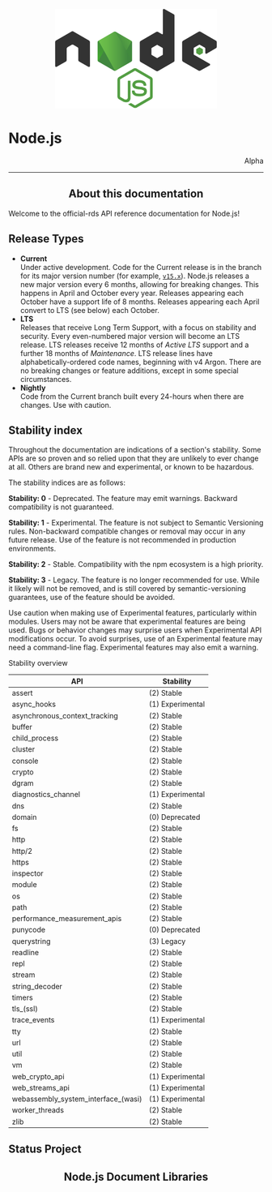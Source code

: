 <link rel="stylesheet" href="https://cdn.jsdelivr.net/npm/bootstrap-icons@1.5.0/font/bootstrap-icons.css">
<link rel="stylesheet" href="../source.css">

<p align="center"><img alt="node.js" src="../media/nodejs.svg" width="320"/></p>

<h1 style="text-align:left;">Node.js</h1>
<p style="text-align:right">Alpha</p>

--------------------------------------------------------------------------------

<h2 align="center">About this documentation</h2>
Welcome to the official-rds API reference documentation for Node.js!

## Release Types
* <rtype1>**Current**</rtype1></br> Under active development. Code for the Current release is in the
  branch for its major version number (for example,
  [`v15.x`](https://github.com/ByaCherX/node.js-rds/tree/v15.x)). Node.js releases a new
  major version every 6 months, allowing for breaking changes. This happens in
  April and October every year. Releases appearing each October have a support
  life of 8 months. Releases appearing each April convert to LTS (see below)
  each October.
* <rtype2>**LTS**</rtype2></br> Releases that receive Long Term Support, with a focus on stability
  and security. Every even-numbered major version will become an LTS release.
  LTS releases receive 12 months of _Active LTS_ support and a further 18 months
  of _Maintenance_. LTS release lines have alphabetically-ordered code names,
  beginning with v4 Argon. There are no breaking changes or feature additions,
  except in some special circumstances.
* <rtype3>**Nightly**</rtype3></br> Code from the Current branch built every 24-hours when there are
  changes. Use with caution.

## Stability index
Throughout the documentation are indications of a section's stability. Some APIs are so proven and so relied upon that they are unlikely to ever change at all. Others are brand new and experimental, or known to be hazardous.

The stability indices are as follows:

<stability0>**Stability: 0**</stability0> - Deprecated. The feature may emit warnings. Backward compatibility is not guaranteed.

<stability1>**Stability: 1**</stability1> - Experimental. The feature is not subject to Semantic Versioning rules. Non-backward compatible changes or removal may occur in any future release. Use of the feature is not recommended in production environments.

<stability2>**Stability: 2**</stability2> - Stable. Compatibility with the npm ecosystem is a high priority.

<stability3>**Stability: 3**</stability3> - Legacy. The feature is no longer recommended for use. While it likely will not be removed, and is still covered by semantic-versioning guarantees, use of the feature should be avoided.

Use caution when making use of Experimental features, particularly within modules. Users may not be aware that experimental features are being used. Bugs or behavior changes may surprise users when Experimental API modifications occur. To avoid surprises, use of an Experimental feature may need a command-line flag. Experimental features may also emit a warning.

Stability overview

| API                                 | Stability        |
|-------------------------------------|------------------|
| assert                              | (2) Stable       |
| async_hooks                         | (1) Experimental |
| asynchronous_context_tracking       | (2) Stable       |
| buffer                              | (2) Stable       |
| child_process                       | (2) Stable       |
| cluster                             | (2) Stable       |
| console                             | (2) Stable       |
| crypto                              | (2) Stable       |
| dgram                               | (2) Stable       |
| diagnostics_channel                 | (1) Experimental |
| dns                                 | (2) Stable       |
| domain                              | (0) Deprecated   |
| fs                                  | (2) Stable       |
| http                                | (2) Stable       |
| http/2                              | (2) Stable       |
| https                               | (2) Stable       |
| inspector                           | (2) Stable       |
| module                              | (2) Stable       |
| os                                  | (2) Stable       |
| path                                | (2) Stable       |
| performance_measurement_apis        | (2) Stable       |
| punycode                            | (0) Deprecated   |
| querystring                         | (3) Legacy       |
| readline                            | (2) Stable       |
| repl                                | (2) Stable       |
| stream                              | (2) Stable       |
| string_decoder                      | (2) Stable       |
| timers                              | (2) Stable       |
| tls_(ssl)                           | (2) Stable       |
| trace_events                        | (1) Experimental |
| tty                                 | (2) Stable       |
| url                                 | (2) Stable       |
| util                                | (2) Stable       |
| vm                                  | (2) Stable       |
| web_crypto_api                      | (1) Experimental |
| web_streams_api                     | (1) Experimental |
| webassembly_system_interface_(wasi) | (1) Experimental |
| worker_threads                      | (2) Stable       |
| zlib                                | (2) Stable       |

## Status Project

<h2 align="center">Node.js Document Libraries <i class="bi bi-journals"></i></h2>











